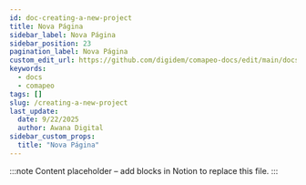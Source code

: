 ```yaml
---
id: doc-creating-a-new-project
title: Nova Página
sidebar_label: Nova Página
sidebar_position: 23
pagination_label: Nova Página
custom_edit_url: https://github.com/digidem/comapeo-docs/edit/main/docs/managing-projects/creating-a-new-project.md
keywords:
  - docs
  - comapeo
tags: []
slug: /creating-a-new-project
last_update:
  date: 9/22/2025
  author: Awana Digital
sidebar_custom_props:
  title: "Nova Página"
---
```


<!-- Placeholder content generated automatically because the Notion page is missing a Website Block. -->

:::note
Content placeholder – add blocks in Notion to replace this file.
:::
